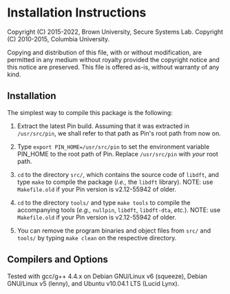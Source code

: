 # Installation Instructions

Copyright (C) 2015-2022, Brown University, Secure Systems Lab.
Copyright (C) 2010-2015, Columbia University.

Copying and distribution of this file, with or without modification,
are permitted in any medium without royalty provided the copyright
notice and this notice are preserved. This file is offered as-is,
without warranty of any kind.


## Installation

   The simplest way to compile this package is the following:

  1. Extract the latest Pin build. Assuming that it was extracted in
     `/usr/src/pin`, we shall refer to that path as Pin's root path
      from now on.

  2. Type `export PIN_HOME=/usr/src/pin` to set the environment
     variable PIN_HOME to the root path of Pin. Replace `/usr/src/pin`
     with *your* root path.

  3. `cd` to the directory `src/`, which contains the source code of `libdft`,
     and type `make` to compile the package (_i.e.,_ the `libdft` library).
     NOTE: use `Makefile.old` if your Pin version is v2.12-55942 of older.

  4. `cd` to the directory `tools/` and type `make tools` to compile the
     accompanying tools (_e.g.,_ `nullpin`, `libdft`, `libdft-dta`, _etc._).
     NOTE: use `Makefile.old` if your Pin version is v2.12-55942 of older.

  5. You can remove the program binaries and object files from `src/`
     and `tools/` by typing `make clean` on the respective directory.


## Compilers and Options

Tested with gcc/g++ 4.4.x on Debian GNU/Linux v6 (squeeze),
Debian GNU/Linux v5 (lenny), and Ubuntu v10.04.1 LTS (Lucid Lynx).
